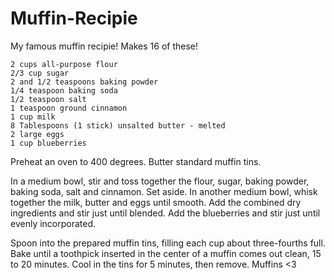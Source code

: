 # Muffin-Recipie
My famous muffin recipie!
Makes 16 of these!


    2 cups all-purpose flour
    2/3 cup sugar
    2 and 1/2 teaspoons baking powder
    1/4 teaspoon baking soda
    1/2 teaspoon salt
    1 teaspoon ground cinnamon
    1 cup milk
    8 Tablespoons (1 stick) unsalted butter - melted
    2 large eggs
    1 cup blueberries

Preheat an oven to 400 degrees. Butter standard muffin tins.

In a medium bowl, stir and toss together the flour, sugar, baking powder, baking soda, salt and cinnamon. Set aside. In another medium bowl, whisk together the milk, butter and eggs until smooth. Add the combined dry ingredients and stir just until blended. Add the blueberries and stir just until evenly incorporated.

Spoon into the prepared muffin tins, filling each cup about three-fourths full. Bake until a toothpick inserted in the center of a muffin comes out clean, 15 to 20 minutes. Cool in the tins for 5 minutes, then remove.
Muffins <3


